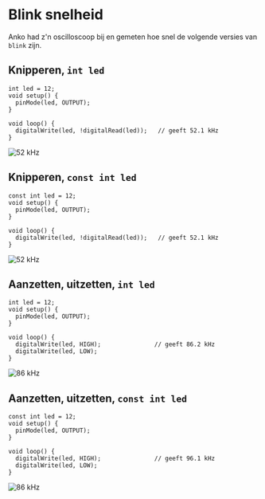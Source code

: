 # Blink snelheid

Anko had z'n oscilloscoop bij en gemeten hoe snel de volgende versies van `blink` zijn.

## Knipperen, `int led`

```
int led = 12;
void setup() {
  pinMode(led, OUTPUT);
}

void loop() {
  digitalWrite(led, !digitalRead(led));   // geeft 52.1 kHz
}
```

![52 kHz](DS1Z_52kHz.png)

## Knipperen, `const int led`

```
const int led = 12;
void setup() {
  pinMode(led, OUTPUT);
}

void loop() {
  digitalWrite(led, !digitalRead(led));   // geeft 52.1 kHz
}
```

![52 kHz](DS1Z_52kHz.png)

## Aanzetten, uitzetten, `int led`

```
int led = 12;
void setup() {
  pinMode(led, OUTPUT);
}

void loop() {
  digitalWrite(led, HIGH);               // geeft 86.2 kHz 
  digitalWrite(led, LOW);     
}
```

![86 kHz](DS1Z_86kHz.png)

## Aanzetten, uitzetten, `const int led`

```
const int led = 12;
void setup() {
  pinMode(led, OUTPUT);
}

void loop() {
  digitalWrite(led, HIGH);               // geeft 96.1 kHz 
  digitalWrite(led, LOW);     
}
```

![86 kHz](DS1Z_96kHz.png)
